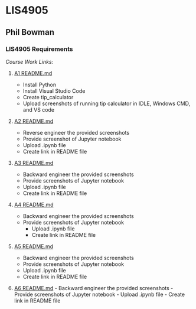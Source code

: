 # LIS4905
## Phil Bowman
### LIS4905 Requirements

*Course Work Links:*



1. [A1 README.md](a1/README.md "My A1 README.md file")
	- Install Python
	- Install Visual Studio Code
	- Create tip_calculator
	- Upload screenshots of running tip calculator in IDLE, Windows CMD, and VS code





2. [A2 README.md](a2/README.md "My A2 README.md file")
	- Reverse engineer the provided screenshots
	- Provide screenshot of Jupyter notebook
	- Upload .ipynb file
	- Create link in README file





3. [A3 README.md](a3/README.md "My A3 README.md file")
	- Backward engineer the provided screenshots
	- Provide screenshots of Jupyter notebook	
	- Upload .ipynb file
	- Create link in README file





4. [A4 README.md](a4/README.md "My A4 README.md file")
	- Backward engineer the provided screenshots
	- Provide screenshots of Jupyter notebook
        - Upload .ipynb file
        - Create link in README file





5. [A5 README.md](a5/README.md "My A5 README.md file") 
	- Backward engineer the provided screenshots 
	- Provide screenshots of Jupyter notebook 
	- Upload .ipynb file 
	- Create link in README file





6. [A6 README.md](a6/README.md "My A6 README.md file")
        - Backward engineer the provided screenshots
        - Provide screenshots of Jupyter notebook
        - Upload .ipynb file
        - Create link in README file
